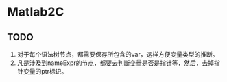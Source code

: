 # Matlab2C

## TODO

1. 对于每个语法树节点，都需要保存所包含的var，这样方便变量类型的推断。
2. 凡是涉及到nameExpr的节点，都要去判断变量是否是指针等，然后，去掉指针变量的ptr标识。
